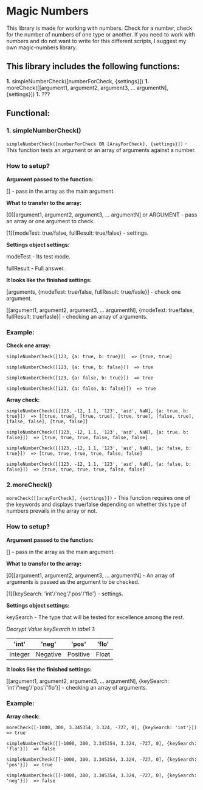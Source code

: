# Magic Numbers

  This library is made for working with numbers. Check for a number, check for the number of numbers of one type or another. If you need to work with numbers and do not want to write for this different scripts, I suggest my own magic-numbers library.

## This library includes the following functions:

**1.** simpleNumberCheck([numberForCheck, {settings}]) 
**1.** moreCheck([[argument1, argument2, argument3, ... argumentN], {settings}])
**1.** ???

## Functional:

### 1. simpleNumberCheck()

`simpleNumberCheck([numberForCheck OR [ArayForCheck], {settings}])` - This function tests an argument or an array of arguments against a number.

### How to setup? 

**Argument passed to the function:** 

[] - pass in the array as the main argument.

**What to transfer to the array:**

[0][argument1, argument2, argument3, ... argumentN] or ARGUMENT - pass an array or one argument to check.

[1]{modeTest: true/false, fullResult: true/false} - settings.  

**Settings object settings:**

modeTest - Its test mode.

fullResult - Full answer.

**It looks like the finished settings:**

[arguments, {modeTest: true/false, fullResult: true/fasle}] - check one argument.

[[argument1, argument2, argument3, ... argumentN], {modeTest: true/false, fullResult: true/fasle}] - checking an array of arguments.


### Example: 

**Check one array:**

`simpleNumberCheck([123, {a: true, b: true}])  => [true, true]`

`simpleNumberCheck([123, {a: true, b: false}])  => true`

`simpleNumberCheck([123, {a: false, b: true}])  => true`

`simpleNumberCheck([123, {a: false, b: false}])  => true`

**Array check:**

`simpleNumberCheck([[123, -12, 1.1, '123', 'asd', NaN], {a: true, b: true}])  => [[true, true], [true, true], [true, true], [false, true], [false, false], [true, false]]`

`simpleNumberCheck([[123, -12, 1.1, '123', 'asd', NaN], {a: true, b: false}])  => [true, true, true, false, false, false]`

`simpleNumberCheck([[123, -12, 1.1, '123', 'asd', NaN], {a: false, b: true}])  => [true, true, true, true, false, false]`

`simpleNumberCheck([[123, -12, 1.1, '123', 'asd', NaN], {a: false, b: false}])  => [true, true, true, true, false, false]`


### 2.moreCheck()

`moreCheck([[arayForCheck], {settings}])` - This function requires one of the keywords and displays true/false depending on whether this type of numbers prevails in the array or not.

### How to setup? 

**Argument passed to the function:** 

[] - pass in the array as the main argument.

**What to transfer to the array:**

[0][argument1, argument2, argument3, ... argumentN] - An array of arguments is passed as the argument to be checked.

[1]{keySearch: 'int'/'neg'/'pos'/'flo'} - settings.  

**Settings object settings:**

keySearch - The type that will be tested for excellence among the rest.

*Decrypt Value keySearch in tabel 1:*

|    'int'    |    'neg'    |    'pos'    |    'flo'    |
|:-----------:|:-----------:|:-----------:|:-----------:|
| Integer     | Negative    | Positive    | Float       |



**It looks like the finished settings:**

[[argument1, argument2, argument3, ... argumentN], {keySearch: 'int'/'neg'/'pos'/'flo'}] - checking an array of arguments.


### Example: 

**Array check:**

`moreCheck([-1000, 300, 3.345354, 3.324, -727, 0], {keySearch: 'int'}])  => true`

`simpleNumberCheck([[-1000, 300, 3.345354, 3.324, -727, 0], {keySearch: 'flo'}])  => false`

`simpleNumberCheck([[-1000, 300, 3.345354, 3.324, -727, 0], {keySearch: 'pos'}])  => true`

`simpleNumberCheck([[-1000, 300, 3.345354, 3.324, -727, 0], {keySearch: 'neg'}])  => false`
